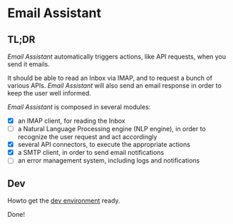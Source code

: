 # Email Assistant

## TL;DR

*Email Assistant* automatically triggers actions, like API requests, when you send it emails.

It should be able to read an Inbox via IMAP, and to request a bunch of various APIs. *Email Assistant* will also send an email response in order to keep the user well informed.

*Email Assistant* is composed in several modules:

- [x] an IMAP client, for reading the Inbox
- [ ] a Natural Language Processing engine (NLP engine), in order to recognize the user request and act accordingly
- [x] several API connectors, to execute the appropriate actions
- [x] a SMTP client, in order to send email notifications
- [ ] an error management system, including logs and notifications

## Dev

Howto get the [dev environment](./README_dev.md) ready.

Done!
